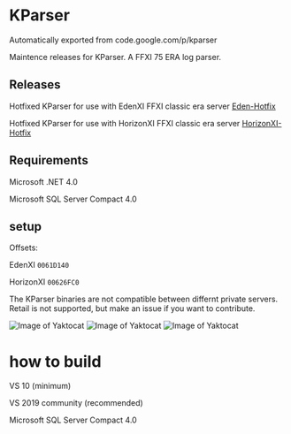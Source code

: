 # KParser
Automatically exported from code.google.com/p/kparser

Maintence releases for KParser. A FFXI 75 ERA log parser.

## Releases
Hotfixed KParser for use with EdenXI FFXI classic era server [Eden-Hotfix](https://github.com/poroburu/kparser/releases/tag/Eden-Hotfix)

Hotfixed KParser for use with HorizonXI FFXI classic era server [HorizonXI-Hotfix](https://github.com/poroburu/kparser/releases/tag/HorizonXI-Hotfix)

## Requirements
Microsoft .NET 4.0

Microsoft SQL Server Compact 4.0

## setup
Offsets: 

EdenXI `0061D140`

HorizonXI `00626FC0`

The KParser binaries are not compatible between differnt private servers. 
Retail is not supported, but make an issue if you want to contribute.

![Image of Yaktocat](https://i.imgur.com/kHMSsvK.png)
![Image of Yaktocat](https://i.imgur.com/H8lARz7.png)
![Image of Yaktocat](https://i.imgur.com/UUXI8Z2.png)

# how to build
VS 10  (minimum)

VS 2019 community (recommended)

Microsoft SQL Server Compact 4.0

